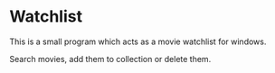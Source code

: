# Watchlist
This is a small program which acts as a movie watchlist for windows.


Search movies, add them to collection or delete them.
